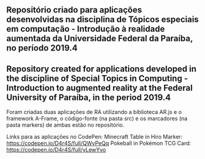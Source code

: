 ## Repositório criado para aplicações desenvolvidas na disciplina de Tópicos especiais em computação - Introdução à realidade aumentada da Universidade Federal da Paraíba, no período 2019.4

## Repository created for applications developed in the discipline of Special Topics in Computing - Introduction to augmented reality at the Federal University of Paraíba, in the period 2019.4

Foram criadas duas aplicações de RA utilizando a biblioteca AR.js e o framework A-Frame, o código-fonte (na pasta src) e os marcadores (na pasta markers) de ambas estão no repositório.

Links para as aplicações no CodePen:
Minecraft Table in Hiro Marker: https://codepen.io/D4r4S/full/QWyPeQq
Pokeball in Pokémon TCG Card: https://codepen.io/D4r4S/full/yLewYvo
